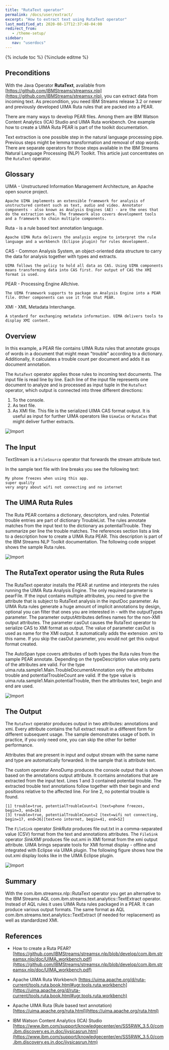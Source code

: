 ```yaml
---
title: "RutaText operator"
permalink: /docs/user/extract/
excerpt: "How to extract text using RutaText operator"
last_modified_at: 2020-08-17T12:37:48-04:00
redirect_from:
   - /theme-setup/
sidebar:
   nav: "userdocs"
---
```

{% include toc %}
{%include editme %}


## Preconditions

With the Java Operator **RutaText**, available from [https://github.com/IBMStreams/streamsx.nlp](https://github.com/IBMStreams/streamsx.nlp), you can extract data from incoming text. As precondition, you need IBM Streams release 3.2 or newer and previously developed UIMA Ruta rules that are packed into a PEAR.

There are many ways to develop PEAR files. Among them are IBM Watson Content Analytics (ICA) Studio and UIMA Ruta workbench.
One example how to create a UIMA Ruta PEAR is part of the toolkit documentation.

Text extraction is one possible step in the natural language processing pipe. Previous steps might be lemma transformation and removal of stop words. There are separate operators for those steps available in the IBM Streams Natural Language Processing (NLP) Toolkit. This article just concentrates on the `RutaText` operator.


## Glossary

UIMA - Unstructured Information Management Architecture, an Apache open source project.
```
Apache UIMA implements an extensible framework for analysis of unstructured content such as text, audio and video. Annotator components - also known as Analysis Engines (AE) - are the ones that do the extraction work. The framework also covers development tools and a framework to chain multiple components.
```

Ruta - is a rule based text annotation language.
```
Apache UIMA Ruta delivers the analysis engine to interpret the rule language and a workbench (Eclipse plugin) for rules development.
```

CAS - Common Analysis System, an object-oriented data structure to carry the data for analysis together with types and extracts.
```
UIMA follows the policy to hold all data as CAS. Using UIMA components means transforming data into CAS first. For output of CAS the XMI format is used.
```

PEAR - Processing Engine ARchive.
```
The UIMA framework supports to package an Analysis Engine into a PEAR file. Other components can use it from that PEAR.
```

XMI - XML Metadata Interchange.
```
A standard for exchanging metadata information. UIMA delivers tools to display XMI content.
```

## Overview

In this example, a PEAR file contains UIMA Ruta rules that annotate groups of words in a document that might mean "trouble" according to a dictionary. Additionally, it calculates a trouble count per document and adds it as document annotation.

The `RutaText` operator applies those rules to incoming text documents. The input file is read line by line. Each line of the input file represents one document to analyze and is processed as input tuple in the `RutaText` operator, which output is connected into three different directions:

1. To the console.
2. As text file.
3. As XMI file. This file is the serialized UIMA CAS format output. It is useful as input for further UIMA operators like `UimaCas` or `RutaCas` that might deliver further extracts.

![Import](/streamsx.nlp/doc/images/SampleGraph1.png)

## The Input

TextStream is a `FileSource` operator that forwards the stream attribute text.

In the sample text file with line breaks you see the following text:

```
My phone freezes when using this app.
super quality
very angry about wifi not connecting and no internet
```

## The UIMA Ruta Rules

The Ruta PEAR contains a dictionary, descriptors, and rules. Potential trouble entries are part of dictionary TroubleList. The rules annotate matches from the input text to the dictionary as potentialTrouble. They summarize per line the trouble matches. The references section lists a link to a description how to create a UIMA Ruta PEAR. This description is part of the IBM Streams NLP Toolkit documentation. The following code snippet shows the sample Ruta rules.

![Import](/streamsx.nlp/doc/images/RutaRules1.jpg)


## The RutaText operator using the Ruta Rules

The RutaText operator installs the PEAR at runtime and interprets the rules running the UIMA Ruta Analysis Engine. The only required parameter is pearFile. If the input contains multiple attributes, you need to give the attribute that is subject to RutaText analysis in the inputDoc parameter. As UIMA Ruta rules generate a huge amount of implicit annotations by design, optional you can filter that ones you are interested in - with the outputTypes  parameter.  The parameter outputAttributes defines names for the non-XMI output attributes. The parameter casOut causes the RutaText operator to serialize CAS to XMI format as output. The value of parameter casOut is used as name for the XMI output. It automatically adds the extension .xmi to this name. If you skip the casOut parameter, you would not get this output format created.

The AutoSpan type covers attributes of both types the Ruta rules from the sample PEAR annotate. Depending on the typeDescription value only parts of the attributes are valid. For the type uima.ruta.sample1.Main.TroubleDocumentAnnotation only the attributes trouble and potentialTroubleCount are valid. If the type value is uima.ruta.sample1.Main.potentialTrouble, then the attributes text, begin and end are used.

![Import](/streamsx.nlp/doc/images/AnnoSpanType.jpg)


## The Output

The `RutaText` operator produces output in two attributes: annotations and xmi. Every attribute contains the full extract result in a different form for different subsequent usage. The sample demonstrates usage of both. In practice, if you only need one, you can skip the other for better performance.

Attributes that are present in input and output stream with the same name and type are automatically forwarded. In the sample that is attribute text.

The custom operator AnnoDump produces the console output that is shown based on the annotations output attribute. It contains annotations that are extracted from the input text. Lines 1 and 3 contained potential trouble. The extracted trouble text annotations follow together with their begin and end positions relative to the affected line. For line 2, no potential trouble is found.

```
[1] trouble=true, potentialTroubleCount=1 [text=phone freezes, begin=3, end=16]
[3] trouble=true, potentialTroubleCount=2 [text=wifi not connecting, begin=17, end=36][text=no internet, begin=41, end=52]
```

The `FileSink` operator *SinkRuta* produces file out.txt in a comma-separated value (CSV) format from the text and annotations attributes.
The `FileSink` operator *SinkXMI* produces file out.xmi in XMI format from the xmi output attribute. UIMA brings separate tools for XMI format display - offline and integrated with Eclipse via UIMA plugin. The following figure shows how the out.xmi display looks like in the UIMA Eclipse plugin.


![Import](/streamsx.nlp/doc/images/xmiOutput.png)


## Summary

With the com.ibm.streamsx.nlp::RutaText operator you get an alternative to the IBM Streams AQL com.ibm.streams.text.analytics::TextExtract operator. Instead of AQL rules it uses UIMA Ruta rules packaged in a PEAR. It can produce various output formats. The same format as AQL com.ibm.streams.text.analytics::TextExtract (if needed for replacement) as well as standardized XMI.


## References

* How to create a Ruta PEAR?
[https://github.com/IBMStreams/streamsx.nlp/blob/develop/com.ibm.streamsx.nlp/doc/UIMA_workbench.pdf](https://github.com/IBMStreams/streamsx.nlp/blob/develop/com.ibm.streamsx.nlp/doc/UIMA_workbench.pdf)

* Apache UIMA Ruta Workbench
[https://uima.apache.org/d/ruta-current/tools.ruta.book.html#ugr.tools.ruta.workbench](https://uima.apache.org/d/ruta-current/tools.ruta.book.html#ugr.tools.ruta.workbench)

* Apache UIMA Ruta (Rule based text annotation)
[https://uima.apache.org/ruta.html](https://uima.apache.org/ruta.html)

* IBM Watson Content Analytics (ICA) Studio
[https://www.ibm.com/support/knowledgecenter/en/SS5RWK_3.5.0/com.ibm.discovery.es.in.doc/iiysicasrun.htm](https://www.ibm.com/support/knowledgecenter/en/SS5RWK_3.5.0/com.ibm.discovery.es.in.doc/iiysicasrun.htm)


